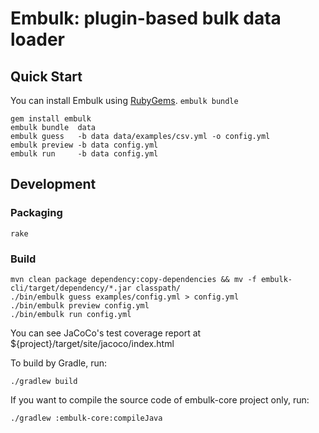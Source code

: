 # Embulk: plugin-based bulk data loader

## Quick Start

You can install Embulk using [RubyGems](https://rubygems.org/). `embulk bundle`

```
gem install embulk
embulk bundle  data
embulk guess   -b data data/examples/csv.yml -o config.yml
embulk preview -b data config.yml
embulk run     -b data config.yml
```

## Development

### Packaging

```
rake
```

### Build

```
mvn clean package dependency:copy-dependencies && mv -f embulk-cli/target/dependency/*.jar classpath/
./bin/embulk guess examples/config.yml > config.yml
./bin/embulk preview config.yml
./bin/embulk run config.yml
```

You can see JaCoCo's test coverage report at ${project}/target/site/jacoco/index.html

To build by Gradle, run:
```
./gradlew build
```

If you want to compile the source code of embulk-core project only, run:
```
./gradlew :embulk-core:compileJava
```